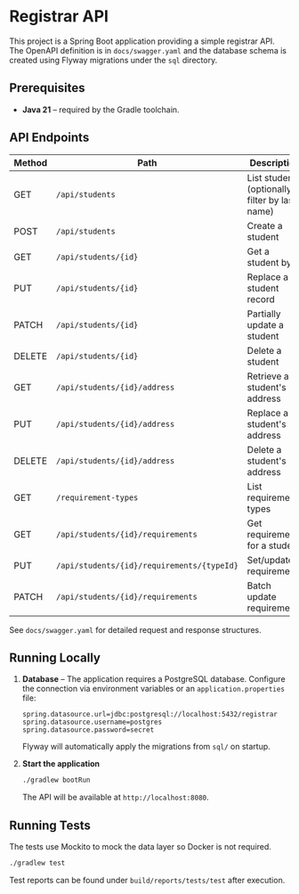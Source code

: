 # Registrar API

This project is a Spring Boot application providing a simple registrar API. The OpenAPI definition is in `docs/swagger.yaml` and the database schema is created using Flyway migrations under the `sql` directory.

## Prerequisites

- **Java 21** – required by the Gradle toolchain.

## API Endpoints

| Method | Path                                   | Description               |
|-------|----------------------------------------|---------------------------|
| GET    | `/api/students`                       | List students (optionally filter by last name) |
| POST   | `/api/students`                       | Create a student          |
| GET    | `/api/students/{id}`                  | Get a student by id       |
| PUT    | `/api/students/{id}`                  | Replace a student record  |
| PATCH  | `/api/students/{id}`                  | Partially update a student |
| DELETE | `/api/students/{id}`                  | Delete a student          |
| GET    | `/api/students/{id}/address`          | Retrieve a student's address |
| PUT    | `/api/students/{id}/address`          | Replace a student's address |
| DELETE | `/api/students/{id}/address`          | Delete a student's address |
| GET    | `/requirement-types`                  | List requirement types    |
| GET    | `/api/students/{id}/requirements`     | Get requirements for a student |
| PUT    | `/api/students/{id}/requirements/{typeId}` | Set/update a requirement |
| PATCH  | `/api/students/{id}/requirements`     | Batch update requirements |

See `docs/swagger.yaml` for detailed request and response structures.

## Running Locally

1. **Database** – The application requires a PostgreSQL database. Configure the connection via environment variables or an `application.properties` file:

    ```properties
    spring.datasource.url=jdbc:postgresql://localhost:5432/registrar
    spring.datasource.username=postgres
    spring.datasource.password=secret
    ```

    Flyway will automatically apply the migrations from `sql/` on startup.

2. **Start the application**

    ```bash
    ./gradlew bootRun
    ```

    The API will be available at `http://localhost:8080`.

## Running Tests

The tests use Mockito to mock the data layer so Docker is not required.

```bash
./gradlew test
```

Test reports can be found under `build/reports/tests/test` after execution.

